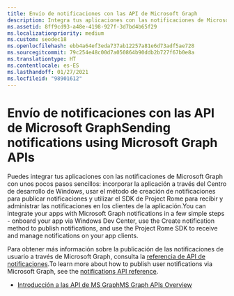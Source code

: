 ```yaml
---
title: Envío de notificaciones con las API de Microsoft Graph
description: Integra tus aplicaciones con las notificaciones de Microsoft Graph con unos pocos pasos sencillos.
ms.assetid: 8ff9cd93-a48e-4198-927f-3d7bd4b65f29
ms.localizationpriority: medium
ms.custom: seodec18
ms.openlocfilehash: ebb4a64ef3eda737ab12257a81e6d73adf5ae728
ms.sourcegitcommit: 79c254e48c00d7a050864b90ddb2b727f67b0e8a
ms.translationtype: HT
ms.contentlocale: es-ES
ms.lasthandoff: 01/27/2021
ms.locfileid: "98901612"
---
```

# <a name="sending-notifications-using-microsoft-graph-apis"></a><span data-ttu-id="5733d-103">Envío de notificaciones con las API de Microsoft Graph</span><span class="sxs-lookup"><span data-stu-id="5733d-103">Sending notifications using Microsoft Graph APIs</span></span>

<span data-ttu-id="5733d-104">Puedes integrar tus aplicaciones con las notificaciones de Microsoft Graph con unos pocos pasos sencillos: incorporar la aplicación a través del Centro de desarrollo de Windows, usar el método de creación de notificaciones para publicar notificaciones y utilizar el SDK de Project Rome para recibir y administrar las notificaciones en los clientes de la aplicación.</span><span class="sxs-lookup"><span data-stu-id="5733d-104">You can integrate your apps with Microsoft Graph notifications in a few simple steps - onboard your app via Windows Dev Center, use the Create notification method to publish notifications, and use the Project Rome SDK to receive and manage notifications on your app clients.</span></span>

<span data-ttu-id="5733d-105">Para obtener más información sobre la publicación de las notificaciones de usuario a través de Microsoft Graph, consulta la [referencia de API de notificaciones](/graph/api/resources/notifications-api-overview).</span><span class="sxs-lookup"><span data-stu-id="5733d-105">To learn more about how to publish user notifications via Microsoft Graph, see the [notifications API reference](/graph/api/resources/notifications-api-overview).</span></span>

* [<span data-ttu-id="5733d-106">Introducción a las API de MS Graph</span><span class="sxs-lookup"><span data-stu-id="5733d-106">MS Graph APIs Overview</span></span>](/graph/notifications-concept-overview)